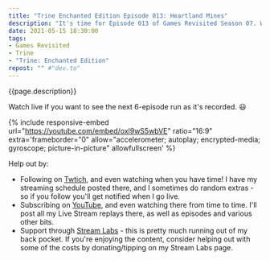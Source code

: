 ```yaml
---
title: "Trine Enchanted Edition Episode 013: Heartland Mines"
description: "It's time for Episode 013 of Games Revisited Season 07. We're playing through the PC platformer/puzzler 'Trine: Enchanted Edition', with special guests Rayeste and Arcaidius from the CoffeeCraft server. Today we tackle the Heartland Mines."
date: 2021-05-15 18:30:00
tags:
- Games Revisited
- Trine
- "Trine: Enchanted Edition"
repost: "" #"dev.to"
---
```


{{page.description}}

Watch live if you want to see the next 6-episode run as it's recorded. :smiley:
<!--more-->

{% include responsive-embed url="https://youtube.com/embed/oxl9wS5wbVE" ratio="16:9" extra='frameborder="0" allow="accelerometer; autoplay; encrypted-media; gyroscope; picture-in-picture" allowfullscreen' %}

Help out by:
 * Following on [Twtich](https://twitch.tv/AnonJr_Live), and even watching when you have time! I have my streaming schedule posted there, and I sometimes do random extras - so if you follow you'll get notified when I go live.
 * Subscribing on [YouTube](http://www.youtube.com/channel/UCXafqhKHbkSUIrq0LAuu0tw), and even watching there from time to time. I'll post all my Live Stream replays there, as well as episodes and various other bits.
 * Support through [Stream Labs](https://streamlabs.com/anonjr_live) - this is pretty much running out of my back pocket. If you're enjoying the content, consider helping out with some of the costs by donating/tipping on my Stream Labs page.